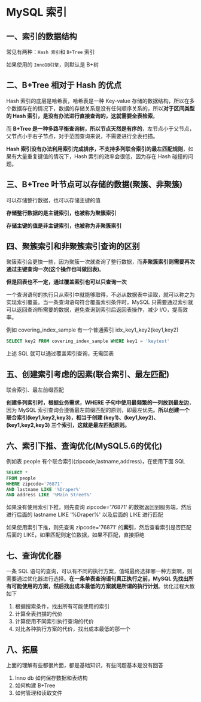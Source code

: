 # MySQL 索引

## 一、索引的数据结构

常见有两种：``Hash 索引``和 ``B+Tree`` 索引

如果使用的 ``InnoDB引擎``，则默认是 B+树



## 二、B+Tree 相对于 Hash 的优点

Hash 索引的底层是哈希表，哈希表是一种 Key-value 存储的数据结构，所以在多个数据存在的情况下，数据的存储关系是没有任何顺序关系的，所以**对于区间类型的 Hash 索引，是没有办法进行直接查询的，这就需要全表检索**。

而 **B+Tree 是一种多路平衡查询树，所以节点天然是有序的**，左节点小于父节点，父节点小于右子节点，对于范围查询来说，不需要进行全表扫描。

**Hash 索引没有办法利用索引完成排序，不支持多列联合索引的最左匹配规则**，如果有大量重复键值的情况下，Hash 索引的效率会很低，因为存在 Hash 碰撞的问题。



## 三、B+Tree 叶节点可以存储的数据(聚簇、非聚簇)

可以存储整行数据，也可以存储主键的值

**存储整行数据的是主键索引，也被称为聚簇索引**

**存储主键的值是非主键索引，也被称为非聚簇索引**



## 四、聚簇索引和非聚簇索引查询的区别

聚簇索引会更快一些，因为聚簇一次就查询了整行数据，而**非聚簇索引则需要再次通过主键查询一次(这个操作也叫做回表)**。

**但是回表也不一定，通过覆盖索引也可以只查询一次**

一个查询语句的执行只从索引中就能够取得，不必从数据表中读取，就可以称之为实现索引覆盖。当一条查询语句符合覆盖索引条件时，MySQL 只需要通过索引就可以返回查询所需要的数据，避免查询到索引后返回表操作，减少 I/O，提高效率。

例如 covering_index_sample 有一个普通索引 idx_key1_key2(key1,key2)

```sql
SELECT key2 FROM covering_index_sample WHERE key1 = 'keytest'
```

上述 SQL 就可以通过覆盖索引查询，无需回表



## 五、创建索引考虑的因素(联合索引、最左匹配)

联合索引、最左前缀匹配

**创建多列索引时，根据业务需求，WHERE 子句中使用最频繁的一列放到最左边**，因为 MySQL 索引查询会遵循最左前缀匹配的原则，即最左优先。**所以创建一个联合索引(key1,key2,key3)，相当于创建 (key1)、(key1,key2)、(key1,key2,key3) 三个索引，这就是最左匹配原则。**



## 六、索引下推、查询优化(MySQL5.6的优化)

例如表 people 有个联合索引(zipcode,lastname,address)，在使用下面 SQL

```SQL
SELECT * 
FROM people 
WHERE zipcode='76871' 
AND lastname LIKE '%Draper%' 
AND address LIKE '%Main Street%'
```

如果没有使用索引下推，则先查询 zipcode='76871' 的数据返回到服务端，然后进行后面的 lastname LIKE '%Draper%' 以及后面的 LIKE 进行匹配

如果使用索引下推，则先查询 zipcode='76871' 的**索引**，然后查看索引是否匹配后面的 LIKE，如果匹配则定位数据，如果不匹配，直接拒绝



## 七、查询优化器

一条 SQL 语句的查询，可以有不同的执行方案，值域最终选择哪一种方案啊，则需要通过优化器进行选择。**在一条单表查询语句真正执行之前，MySQL 先找出所有可能使用的方案，然后找出成本最低的方案就是所谓的执行计划**。优化过程大致如下

1. 根据搜索条件，找出所有可能使用的索引
2. 计算全表扫描的代价
3. 计算使用不同索引执行查询的代价
4. 对比各种执行方案的代价，找出成本最低的那一个





## 八、拓展

上面的理解有些都很片面，都是基础知识，有些问题基本是没有回答

1. Inno db 如何保存数据和表结构
2. 如何构建 B+Tree
3. 如何管理和读取文件